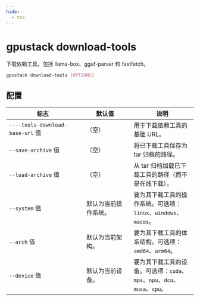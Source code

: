 ```yaml
---
hide:
  - toc
---
```


# gpustack download-tools

下载依赖工具，包括 llama-box、gguf-parser 和 fastfetch。

```bash
gpustack download-tools [OPTIONS]
```

## 配置

| <div style="width:180px">标志</div> | <div style="width:100px">默认值</div> | 说明                                                                                 |
| ----------------------------------- | ------------------------------------ | ------------------------------------------------------------------------------------ |
| `----tools-download-base-url` 值    | （空）                               | 用于下载依赖工具的基础 URL。                                                         |
| `--save-archive` 值                 | （空）                               | 将已下载工具保存为 tar 归档的路径。                                                  |
| `--load-archive` 值                 | （空）                               | 从 tar 归档加载已下载工具的路径（而不是在线下载）。                                  |
| `--system` 值                       | 默认为当前操作系统。                 | 要为其下载工具的操作系统。可选项：`linux`、`windows`、`macos`。                      |
| `--arch` 值                         | 默认为当前架构。                     | 要为其下载工具的体系结构。可选项：`amd64`、`arm64`。                                 |
| `--device` 值                       | 默认为当前设备。                     | 要为其下载工具的设备。可选项：`cuda`、`mps`、`npu`、`dcu`、`musa`、`cpu`。            |